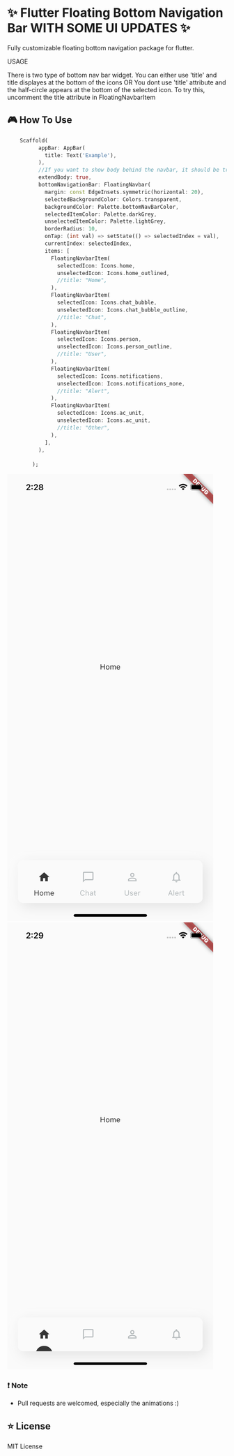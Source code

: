 # ✨ Flutter Floating Bottom Navigation Bar WITH SOME UI UPDATES ✨


Fully customizable floating bottom navigation package for flutter.

USAGE

There is two type of bottom nav bar widget.
You can either use 'title' and title displayes at the bottom of the icons
OR
You dont use 'title' attribute and the half-circle appears at the bottom of the selected icon.
To try this, uncomment the title attribute in FloatingNavbarItem

## 🎮 How To Use

```dart
    Scaffold(
          appBar: AppBar(
            title: Text('Example'),
          ),
          //If you want to show body behind the navbar, it should be true
          extendBody: true,
          bottomNavigationBar: FloatingNavbar(
            margin: const EdgeInsets.symmetric(horizontal: 20),
            selectedBackgroundColor: Colors.transparent,
            backgroundColor: Palette.bottomNavBarColor,
            selectedItemColor: Palette.darkGrey,
            unselectedItemColor: Palette.lightGrey,
            borderRadius: 10,
            onTap: (int val) => setState(() => selectedIndex = val),
            currentIndex: selectedIndex,
            items: [
              FloatingNavbarItem(
                selectedIcon: Icons.home,
                unselectedIcon: Icons.home_outlined,
                //title: "Home",
              ),
              FloatingNavbarItem(
                selectedIcon: Icons.chat_bubble,
                unselectedIcon: Icons.chat_bubble_outline,
                //title: "Chat",
              ),
              FloatingNavbarItem(
                selectedIcon: Icons.person,
                unselectedIcon: Icons.person_outline,
                //title: "User",
              ),
              FloatingNavbarItem(
                selectedIcon: Icons.notifications,
                unselectedIcon: Icons.notifications_none,
                //title: "Alert",
              ),
              FloatingNavbarItem(
                selectedIcon: Icons.ac_unit,
                unselectedIcon: Icons.ac_unit,
                //title: "Other",
              ),
            ],
          ),
          
        );

```

![alt text](https://github.com/montaag/flutter_floating_bottom_navigation_bar/blob/master/with_title.png)
![alt text](https://github.com/montaag/flutter_floating_bottom_navigation_bar/blob/master/without_title.png)



### ❗️ Note

- Pull requests are welcomed, especially the animations :)

## ⭐️ License

MIT License
